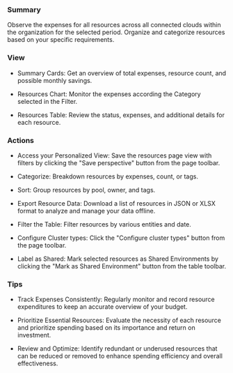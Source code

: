 ### **Summary**

Observe the expenses for all resources across all connected clouds within the organization for the selected period.
Organize and categorize resources based on your specific requirements.

### **View**

- Summary Cards: Get an overview of total expenses, resource count, and possible monthly savings.

- Resources Chart: Monitor the expenses according the Category selected in the Filter. 

- Resources Table: Review the status, expenses, and additional details for each resource.

### **Actions**

- Access your Personalized View: Save the resources page view with filters by clicking the "Save perspective" button from the page toolbar.

- Categorize: Breakdown resources by expenses, count, or tags.

- Sort: Group resources by pool, owner, and tags.

- Export Resource Data: Download a list of resources in JSON or XLSX format to analyze and manage your data offline.

- Filter the Table: Filter resources by various entities and date.

- Configure Cluster types: Click the "Configure cluster types" button from the page toolbar.

- Label as Shared: Mark selected resources as Shared Environments by clicking the "Mark as Shared Environment" button from the table toolbar.

### **Tips**

- Track Expenses Consistently: Regularly monitor and record resource expenditures to keep an accurate overview of your budget.

- Prioritize Essential Resources: Evaluate the necessity of each resource and prioritize spending based on its importance and return on investment.

- Review and Optimize: Identify redundant or underused resources that can be reduced or removed to enhance spending efficiency and overall effectiveness.
